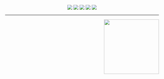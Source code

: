 <p align="center">
	<a href="#"><img src="https://img.shields.io/badge/React--_.svg?logo=React&style=social"></a>
	<a href="#"><img src="https://img.shields.io/badge/NodeJs--_.svg?logo=Node.js&style=social"></a>
	<a href="#"><img src="https://img.shields.io/badge/Python--_.svg?logo=Python&style=social"></a>
	<a href="#"><img src="https://img.shields.io/badge/Docker--_.svg?logo=Docker&style=social"></a>
	<a href="#"><img src="https://img.shields.io/badge/Kubernetes--_.svg?logo=Kubernetes&style=social"></a>
</p>

____

<p>
  <img align="right" height="180em" src="https://github-readme-stats.vercel.app/api/top-langs/?username=steinagel&exclude_repo=KNN-Image-Classification&show_icons=true&hide_border=true&layout=compact&langs_count=8"/>
</p>
